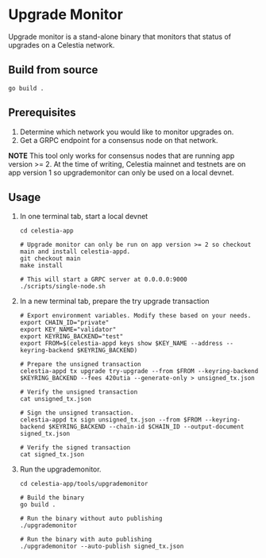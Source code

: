 # Upgrade Monitor

Upgrade monitor is a stand-alone binary that monitors that status of upgrades on a Celestia network.

## Build from source

```shell
go build .
```

## Prerequisites

1. Determine which network you would like to monitor upgrades on.
1. Get a GRPC endpoint for a consensus node on that network.

**NOTE** This tool only works for consensus nodes that are running app version >= 2. At the time of writing, Celestia mainnet and testnets are on app version 1 so upgrademonitor can only be used on a local devnet.

## Usage

1. In one terminal tab, start a local devnet

    ```shell
    cd celestia-app

    # Upgrade monitor can only be run on app version >= 2 so checkout main and install celestia-appd.
    git checkout main
    make install

    # This will start a GRPC server at 0.0.0.0:9000
    ./scripts/single-node.sh
    ```

1. In a new terminal tab, prepare the try upgrade transaction

    ```shell
    # Export environment variables. Modify these based on your needs.
    export CHAIN_ID="private"
    export KEY_NAME="validator"
    export KEYRING_BACKEND="test"
    export FROM=$(celestia-appd keys show $KEY_NAME --address --keyring-backend $KEYRING_BACKEND)

    # Prepare the unsigned transaction
    celestia-appd tx upgrade try-upgrade --from $FROM --keyring-backend $KEYRING_BACKEND --fees 420utia --generate-only > unsigned_tx.json

    # Verify the unsigned transaction
    cat unsigned_tx.json

    # Sign the unsigned transaction.
    celestia-appd tx sign unsigned_tx.json --from $FROM --keyring-backend $KEYRING_BACKEND --chain-id $CHAIN_ID --output-document signed_tx.json

    # Verify the signed transaction
    cat signed_tx.json
    ```

1. Run the upgrademonitor.

    ```shell
    cd celestia-app/tools/upgrademonitor

    # Build the binary
    go build .

    # Run the binary without auto publishing
    ./upgrademonitor

    # Run the binary with auto publishing
    ./upgrademonitor --auto-publish signed_tx.json
    ```
